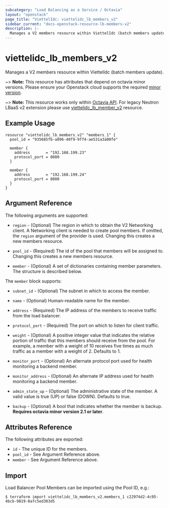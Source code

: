 ```yaml
---
subcategory: "Load Balancing as a Service / Octavia"
layout: "openstack"
page_title: "ViettelIdc: viettelidc_lb_members_v2"
sidebar_current: "docs-openstack-resource-lb-members-v2"
description: |-
  Manages a V2 members resource within ViettelIdc (batch members update).
---
```


# viettelidc\_lb\_members\_v2

Manages a V2 members resource within ViettelIdc (batch members update).

~> **Note:** This resource has attributes that depend on octavia minor versions.
Please ensure your Openstack cloud supports the required [minor version](../#octavia-api-versioning).

~> **Note:** This resource works only within [Octavia API](../#use_octavia). For
legacy Neutron LBaaS v2 extension please use
[viettelidc_lb_member_v2](lb_member_v2.html) resource.

## Example Usage

```hcl
resource "viettelidc_lb_members_v2" "members_1" {
  pool_id = "935685fb-a896-40f9-9ff4-ae531a3a00fe"

  member {
    address       = "192.168.199.23"
    protocol_port = 8080
  }

  member {
    address       = "192.168.199.24"
    protocol_port = 8080
  }
}
```

## Argument Reference

The following arguments are supported:

* `region` - (Optional) The region in which to obtain the V2 Networking client.
  A Networking client is needed to create pool members. If omitted, the
  `region` argument of the provider is used. Changing this creates a new
  members resource.

* `pool_id` - (Required) The id of the pool that members will be assigned to.
  Changing this creates a new members resource.

* `member` - (Optional) A set of dictionaries containing member parameters. The
  structure is described below.

The `member` block supports:

* `subnet_id` - (Optional) The subnet in which to access the member.

* `name` - (Optional) Human-readable name for the member.

* `address` - (Required) The IP address of the members to receive traffic from
  the load balancer.

* `protocol_port` - (Required) The port on which to listen for client traffic.

* `weight` - (Optional)  A positive integer value that indicates the relative
  portion of traffic that this members should receive from the pool. For
  example, a member with a weight of 10 receives five times as much traffic
  as a member with a weight of 2. Defaults to 1.

* `monitor_port` - (Optional) An alternate protocol port used for health 
  monitoring a backend member.

* `monitor_address` - (Optional) An alternate IP address used for health 
monitoring a backend member.

* `admin_state_up` - (Optional) The administrative state of the member.
  A valid value is true (UP) or false (DOWN). Defaults to true.

* `backup` - (Optional) A bool that indicates whether the member is
  backup. **Requires octavia minor version 2.1 or later**.

## Attributes Reference

The following attributes are exported:

* `id` - The unique ID for the members.
* `pool_id` - See Argument Reference above.
* `member` - See Argument Reference above.

## Import

Load Balancer Pool Members can be imported using the Pool ID, e.g.:

```
$ terraform import viettelidc_lb_members_v2.members_1 c22974d2-4c95-4bcb-9819-0afc5ed303d5
```
